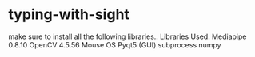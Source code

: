 # typing-with-sight
make sure to install all the following libraries..
Libraries Used:
Mediapipe 0.8.10
OpenCV 4.5.56
Mouse
OS
Pyqt5 (GUI)
subprocess
numpy

